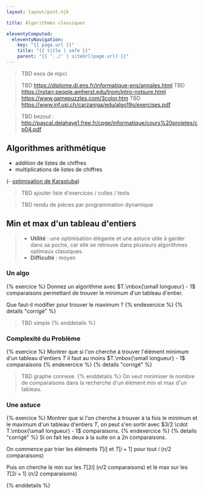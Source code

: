 ```yaml
---
layout: layout/post.njk

title: Algorithmes classiques

eleventyComputed:
  eleventyNavigation:
    key: "{{ page.url }}"
    title: "{{ title | safe }}"
    parent: "{{ '../' | siteUrl(page.url) }}"
---
```


> TBD exos de mpci

> TBD <https://diplome.di.ens.fr/informatique-ens/annales.html>
> TBD <https://nstarr.people.amherst.edu/trom/intro-notsure.html> <https://www.gamepuzzles.com/3color.htm>
> TBD <https://www.inf.usi.ch/carzaniga/edu/algo19s/exercises.pdf>

> TBD bezout : <http://pascal.delahaye1.free.fr/cpge/informatique/cours%20projetes/cp04.pdf>

## Algorithmes arithmétique

- addition de listes de chiffres
- multiplications de listes de chiffres

(- [optimisation de Karastuba](https://fr.wikipedia.org/wiki/Algorithme_de_Karatsuba))

> TBD ajouter liste d'exercices / colles / tests

> TBD rendu de pièces par programmation dynamique

## Min et max d'un tableau d'entiers

> - **Utilité** : une optimisation élégante et une astuce utile à garder dans sa poche, car elle se retrouve dans plusieurs algorithmes optimaux classiques.
> - **Difficulté** : moyen

### Un algo

{% exercice %}
Donnez un algorithme avec $T.\mbox{\small longueur} - 1$ comparaisons permettant de trouver le minimum d'un tableau d'entier.

Que faut-il modifier pour trouver le maximum ?
{% endexercice %}
{% details "corrigé" %}
> TBD simple
{% enddetails %}

### Complexité du Problème

{% exercice %}
Montrer que si l'on cherche à trouver l'élément minimum d'un tableau d'entiers $T$ il faut au moins $T.\mbox{\small longueur} - 1$ comparaisons
{% endexercice %}
{% details "corrigé" %}
> TBD graphe connexe.
{% enddetails %}
On veut minimiser le nombre de comparaisons dans la recherche d'un élément min et max d'un tableau.

### Une astuce

{% exercice %}
Montrer que si l'on cherche à trouver à la fois le minimum et le maximum d'un tableau d'entiers $T$, on peut s'en sortir avec  $3/2 \cdot T.\mbox{\small longueur} - 1$ comparaisons.
{% endexercice %}
{% details "corrigé" %}
Si on fait les deux à la suite on a 2n comparaisons.

On commence par trier les éléments $T[i]$ et $T[i+1]$ pour tout $i$ ($n/2$ comparaisons)

Puis on cherche le min sur les $T[2i]$ ($n/2$ comparaisons) et le max sur les $T[2i +1]$ ($n/2$ comparaisons)

{% enddetails %}
